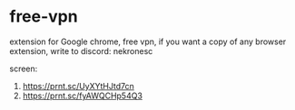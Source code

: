 # free-vpn
extension for Google chrome, free vpn, if you want a copy of any browser extension, write to discord: nekronesc

screen:
1) https://prnt.sc/UyXYtHJtd7cn
2) https://prnt.sc/fyAWQCHp54Q3
